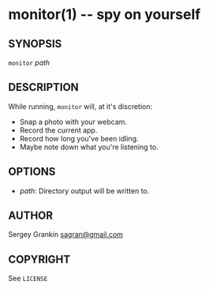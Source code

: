 monitor(1) -- spy on yourself
==============================

## SYNOPSIS
`monitor` <var>path</var>

## DESCRIPTION
While running, `monitor` will, at it's discretion:

- Snap a photo with your webcam.
- Record the current app.
- Record how long you've been idling.
- Maybe note down what you're listening to.

## OPTIONS
* <var>path</var>:
  Directory output will be written to.

## AUTHOR
Sergey Grankin <sagran@gmail.com>

## COPYRIGHT
See `LICENSE`


[SYNOPSIS]: #SYNOPSIS "SYNOPSIS"
[DESCRIPTION]: #DESCRIPTION "DESCRIPTION"
[OPTIONS]: #OPTIONS "OPTIONS"
[AUTHOR]: #AUTHOR "AUTHOR"
[COPYRIGHT]: #COPYRIGHT "COPYRIGHT"


[monitor(1)]: monitor.1.html

